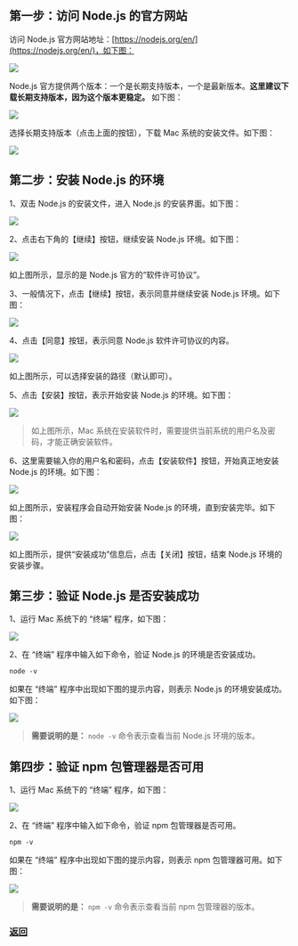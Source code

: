 ## 第一步：访问 Node.js 的官方网站

访问 Node.js 官方网站地址：[https://nodejs.org/en/](https://nodejs.org/en/)，如下图：

![](nodejs-official-website-macos.png)

Node.js 官方提供两个版本：一个是长期支持版本，一个是最新版本。**这里建议下载长期支持版本，因为这个版本更稳定。** 如下图：

![](nodejs-version.png)

选择长期支持版本（点击上面的按钮），下载 Mac 系统的安装文件。如下图：

![](nodejs-installation-file-macos.png)

## 第二步：安装 Node.js 的环境

1、双击 Node.js 的安装文件，进入 Node.js 的安装界面。如下图：

![](macos-nodejs-installation-step-one.png)

2、点击右下角的【继续】按钮，继续安装 Node.js 环境。如下图：

![](macos-nodejs-installation-step-two.png)

如上图所示，显示的是 Node.js 官方的“软件许可协议”。

3、一般情况下，点击【继续】按钮，表示同意并继续安装 Node.js 环境。如下图：

![](macos-nodejs-installation-step-three.png)

4、点击【同意】按钮，表示同意 Node.js 软件许可协议的内容。

![](macos-nodejs-installation-step-four.png)

如上图所示，可以选择安装的路径（默认即可）。

5、点击【安装】按钮，表示开始安装 Node.js 的环境。如下图：

![](macos-nodejs-installation-step-five.png)

> 如上图所示，Mac 系统在安装软件时，需要提供当前系统的用户名及密码，才能正确安装软件。

6、这里需要输入你的用户名和密码，点击【安装软件】按钮，开始真正地安装 Node.js 的环境。如下图：

![](macos-nodejs-installation-step-six.png)

如上图所示，安装程序会自动开始安装 Node.js 的环境，直到安装完毕。如下图：

![](macos-nodejs-installation-step-seven.png)

如上图所示，提供“安装成功”信息后，点击【关闭】按钮，结束 Node.js 环境的安装步骤。

## 第三步：验证 Node.js 是否安装成功

1、运行 Mac 系统下的 “终端” 程序，如下图：

![](terminal.png)

2、在 “终端” 程序中输入如下命令，验证 Node.js 的环境是否安装成功。

```
node -v
```

如果在 “终端” 程序中出现如下图的提示内容，则表示 Node.js 的环境安装成功。如下图：

![](nodejs-v-terminal.png)

> **需要说明的是：** `node -v` 命令表示查看当前 Node.js 环境的版本。

## 第四步：验证 npm 包管理器是否可用

1、运行 Mac 系统下的 “终端” 程序，如下图：

![](terminal.png)

2、在 “终端” 程序中输入如下命令，验证 npm 包管理器是否可用。

```
npm -v
```

如果在 “终端” 程序中出现如下图的提示内容，则表示 npm 包管理器可用。如下图：

![](npm-v-terminal.png)

> **需要说明的是：** `npm -v` 命令表示查看当前 npm 包管理器的版本。

### [返回](README.md)